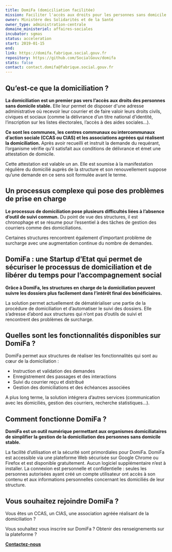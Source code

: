 ```yaml
---
title: DomiFa (domiciliation facilitée)
mission: Faciliter l'accès aux droits pour les personnes sans domicile stable, en simplifiant la gestion de la domiciliation 
owner: Ministère des Solidarités et de la Santé
owner_type: administration-centrale
domaine_ministeriel: affaires-sociales
incubator: sgmas
status: acceleration
start: 2019-01-15
end:
link: https://domifa.fabrique.social.gouv.fr
repository: https://github.com/SocialGouv/domifa
stats: false
contact: contact.domifa@fabrique.social.gouv.fr
---
```


## Qu’est-ce que la domiciliation ? 

**La domiciliation est un premier pas vers l’accès aux droits des personnes sans domicile stable.**
Elle leur permet de disposer d'une adresse administrative où recevoir leur courrier et de faire valoir leurs droits civils, civiques et sociaux (comme la délivrance d’un titre national d’identité, l’inscription sur les listes électorales, l’accès à des aides sociales…).

**Ce sont les communes, les centres communaux ou intercommunaux d’action sociale (CCAS ou CIAS) et les associations agréées qui réalisent la domiciliation.** Après avoir recueilli et instruit la demande du requérant, l’organisme vérifie qu’il satisfait aux conditions de délivrance et émet une attestation de domicile.

Cette attestation est valable un an. Elle est soumise à la manifestation régulière du domicilié auprès de la structure et son renouvellement suppose qu’une demande en ce sens soit formulée avant le terme.

## Un processus complexe qui pose des problèmes de prise en charge

**Le processus de domiciliation pose plusieurs difficultés liées à l’absence d’outil de suivi commun.** Du point de vue des structures, il est chronophage et se résume pour l’essentiel à des tâches de gestion des courriers comme des domiciliations. 

Certaines structures rencontrent également d’important problème de surcharge avec une augmentation continue du nombre de demandes. 

## DomiFa : une Startup d’Etat qui permet de sécuriser le processus de domiciliation et de libérer du temps pour l’accompagnement social

**Grâce à DomiFa, les structures en charge de la domiciliation peuvent suivre les dossiers plus facilement dans l’intérêt final des bénéficiaires.**

La solution permet actuellement de dématérialiser une partie de la procédure de domiciliation et d’automatiser le suivi des dossiers. Elle s’adresse d’abord aux structures qui n’ont pas d’outils de suivi et rencontrent des problèmes de surcharge.

## Quelles sont les fonctionnalités disponibles sur DomiFa ?

DomiFa permet aux structures de réaliser les fonctionnalités qui sont au cœur de la domiciliation :
- Instruction et validation des demandes
- Enregistrement des passages et des interactions 
- Suivi du courrier reçu et distribué
- Gestion des domiciliations et des échéances associées

A plus long terme, la solution intégrera d’autres services (communication avec les domiciliés, gestion des courriers, recherche statistiques…). 

## Comment fonctionne DomiFa ?

**DomiFa est un outil numérique permettant aux organismes domiciliataires de simplifier la gestion de la domiciliation des personnes sans domicile stable.**

La facilité d’utilisation et la sécurité sont primordiales pour DomiFa. 
DomiFa est accessible via une plateforme Web sécurisée sur Google Chrome ou Firefox et est disponible gratuitement. Aucun logiciel supplémentaire n’est à installer. La connexion est personnelle et confidentielle : seules les personnes autorisées ayant créé un compte utilisateur ont accès à son contenu et aux informations personnelles concernant les domiciliés de leur structure.

##  Vous souhaitez rejoindre DomiFa ?

Vous êtes un CCAS, un CIAS, une association agréée réalisant de la domiciliation ?

Vous souhaitez vous inscrire sur DomiFa ? Obtenir des renseignements sur la plateforme ?

**[Contactez-nous](mailto:contact.domifa@fabrique.social.gouv.fr)**
